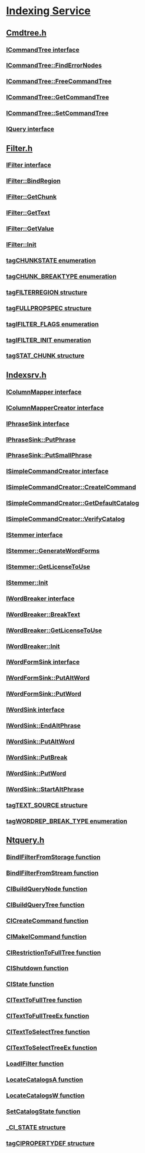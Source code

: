 # [Indexing Service](index.md)
## [Cmdtree.h](../cmdtree/index.md)
### [ICommandTree interface](../cmdtree/nn-cmdtree-icommandtree.md)
### [ICommandTree::FindErrorNodes](../cmdtree/nf-cmdtree-icommandtree-finderrornodes.md)
### [ICommandTree::FreeCommandTree](../cmdtree/nf-cmdtree-icommandtree-freecommandtree.md)
### [ICommandTree::GetCommandTree](../cmdtree/nf-cmdtree-icommandtree-getcommandtree.md)
### [ICommandTree::SetCommandTree](../cmdtree/nf-cmdtree-icommandtree-setcommandtree.md)
### [IQuery interface](../cmdtree/nn-cmdtree-iquery.md)
## [Filter.h](../filter/index.md)
### [IFilter interface](../filter/nn-filter-ifilter.md)
### [IFilter::BindRegion](../filter/nf-filter-ifilter-bindregion.md)
### [IFilter::GetChunk](../filter/nf-filter-ifilter-getchunk.md)
### [IFilter::GetText](../filter/nf-filter-ifilter-gettext.md)
### [IFilter::GetValue](../filter/nf-filter-ifilter-getvalue.md)
### [IFilter::Init](../filter/nf-filter-ifilter-init.md)
### [tagCHUNKSTATE enumeration](../filter/ne-filter-tagchunkstate.md)
### [tagCHUNK_BREAKTYPE enumeration](../filter/ne-filter-tagchunk_breaktype.md)
### [tagFILTERREGION structure](../filter/ns-filter-tagfilterregion.md)
### [tagFULLPROPSPEC structure](../filter/ns-filter-tagfullpropspec.md)
### [tagIFILTER_FLAGS enumeration](../filter/ne-filter-tagifilter_flags.md)
### [tagIFILTER_INIT enumeration](../filter/ne-filter-tagifilter_init.md)
### [tagSTAT_CHUNK structure](../filter/ns-filter-tagstat_chunk.md)
## [Indexsrv.h](../indexsrv/index.md)
### [IColumnMapper interface](../indexsrv/nn-indexsrv-icolumnmapper.md)
### [IColumnMapperCreator interface](../indexsrv/nn-indexsrv-icolumnmappercreator.md)
### [IPhraseSink interface](../indexsrv/nn-indexsrv-iphrasesink.md)
### [IPhraseSink::PutPhrase](../indexsrv/nf-indexsrv-iphrasesink-putphrase.md)
### [IPhraseSink::PutSmallPhrase](../indexsrv/nf-indexsrv-iphrasesink-putsmallphrase.md)
### [ISimpleCommandCreator interface](../indexsrv/nn-indexsrv-isimplecommandcreator.md)
### [ISimpleCommandCreator::CreateICommand](../indexsrv/nf-indexsrv-isimplecommandcreator-createicommand.md)
### [ISimpleCommandCreator::GetDefaultCatalog](../indexsrv/nf-indexsrv-isimplecommandcreator-getdefaultcatalog.md)
### [ISimpleCommandCreator::VerifyCatalog](../indexsrv/nf-indexsrv-isimplecommandcreator-verifycatalog.md)
### [IStemmer interface](../indexsrv/nn-indexsrv-istemmer.md)
### [IStemmer::GenerateWordForms](../indexsrv/nf-indexsrv-istemmer-generatewordforms.md)
### [IStemmer::GetLicenseToUse](../indexsrv/nf-indexsrv-istemmer-getlicensetouse.md)
### [IStemmer::Init](../indexsrv/nf-indexsrv-istemmer-init.md)
### [IWordBreaker interface](../indexsrv/nn-indexsrv-iwordbreaker.md)
### [IWordBreaker::BreakText](../indexsrv/nf-indexsrv-iwordbreaker-breaktext.md)
### [IWordBreaker::GetLicenseToUse](../indexsrv/nf-indexsrv-iwordbreaker-getlicensetouse.md)
### [IWordBreaker::Init](../indexsrv/nf-indexsrv-iwordbreaker-init.md)
### [IWordFormSink interface](../indexsrv/nn-indexsrv-iwordformsink.md)
### [IWordFormSink::PutAltWord](../indexsrv/nf-indexsrv-iwordformsink-putaltword.md)
### [IWordFormSink::PutWord](../indexsrv/nf-indexsrv-iwordformsink-putword.md)
### [IWordSink interface](../indexsrv/nn-indexsrv-iwordsink.md)
### [IWordSink::EndAltPhrase](../indexsrv/nf-indexsrv-iwordsink-endaltphrase.md)
### [IWordSink::PutAltWord](../indexsrv/nf-indexsrv-iwordsink-putaltword.md)
### [IWordSink::PutBreak](../indexsrv/nf-indexsrv-iwordsink-putbreak.md)
### [IWordSink::PutWord](../indexsrv/nf-indexsrv-iwordsink-putword.md)
### [IWordSink::StartAltPhrase](../indexsrv/nf-indexsrv-iwordsink-startaltphrase.md)
### [tagTEXT_SOURCE structure](../indexsrv/ns-indexsrv-tagtext_source.md)
### [tagWORDREP_BREAK_TYPE enumeration](../indexsrv/ne-indexsrv-tagwordrep_break_type.md)
## [Ntquery.h](../ntquery/index.md)
### [BindIFilterFromStorage function](../ntquery/nf-ntquery-bindifilterfromstorage.md)
### [BindIFilterFromStream function](../ntquery/nf-ntquery-bindifilterfromstream.md)
### [CIBuildQueryNode function](../ntquery/nf-ntquery-cibuildquerynode.md)
### [CIBuildQueryTree function](../ntquery/nf-ntquery-cibuildquerytree.md)
### [CICreateCommand function](../ntquery/nf-ntquery-cicreatecommand.md)
### [CIMakeICommand function](../ntquery/nf-ntquery-cimakeicommand.md)
### [CIRestrictionToFullTree function](../ntquery/nf-ntquery-cirestrictiontofulltree.md)
### [CIShutdown function](../ntquery/nf-ntquery-cishutdown.md)
### [CIState function](../ntquery/nf-ntquery-cistate.md)
### [CITextToFullTree function](../ntquery/nf-ntquery-citexttofulltree.md)
### [CITextToFullTreeEx function](../ntquery/nf-ntquery-citexttofulltreeex.md)
### [CITextToSelectTree function](../ntquery/nf-ntquery-citexttoselecttree.md)
### [CITextToSelectTreeEx function](../ntquery/nf-ntquery-citexttoselecttreeex.md)
### [LoadIFilter function](../ntquery/nf-ntquery-loadifilter.md)
### [LocateCatalogsA function](../ntquery/nf-ntquery-locatecatalogsa.md)
### [LocateCatalogsW function](../ntquery/nf-ntquery-locatecatalogsw.md)
### [SetCatalogState function](../ntquery/nf-ntquery-setcatalogstate.md)
### [_CI_STATE structure](../ntquery/ns-ntquery-_ci_state.md)
### [tagCIPROPERTYDEF structure](../ntquery/ns-ntquery-tagcipropertydef.md)
